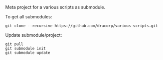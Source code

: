 Meta project for a various scripts as submodule.

To get all submodules:

`git clone --recursive https://github.com/dracorp/various-scripts.git`

Update submodule/project:

```
git pull
git submodule init
git submodule update
```
